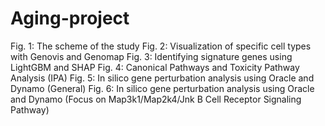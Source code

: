 # Aging-project
Fig. 1: The scheme of the study
Fig. 2: Visualization of specific cell types with Genovis and Genomap
Fig. 3: Identifying signature genes using LightGBM and SHAP
Fig. 4: Canonical Pathways and Toxicity Pathway Analysis (IPA)
Fig. 5: In silico gene perturbation analysis using Oracle and Dynamo (General)
Fig. 6: In silico gene perturbation analysis using Oracle and Dynamo (Focus on Map3k1/Map2k4/Jnk B Cell Receptor Signaling Pathway)
